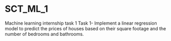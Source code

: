 # SCT_ML_1
Machine learning internship task 1
Task 1- Implement a linear regression model to predict the prices of houses based on their square footage and the number of bedrooms and bathrooms.
